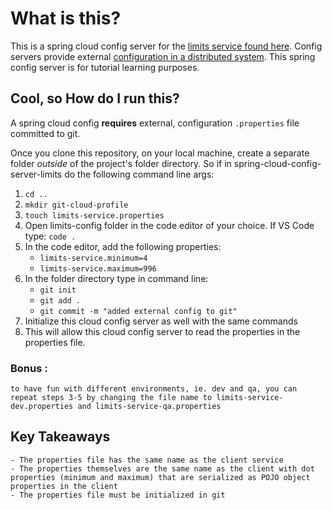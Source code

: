 # What is this?

This is a spring cloud config server for the [limits service found here](https://github.com/Step-henC/limits-service-spring-cloud-client). Config servers provide external [configuration in a distributed system](https://docs.spring.io/spring-cloud-config/docs/current/reference/html/).
This spring config server is for tutorial learning purposes.

## Cool, so How do I run this?

A spring cloud config **requires** external, configuration `.properties` file committed to git.  

Once you clone this repository, on your local machine, create a separate folder *outside* of the project's folder directory. So if in spring-cloud-config-server-limits do the following command line args:

  1. `cd ..`
  2. `mkdir git-cloud-profile`
  3. `touch limits-service.properties`
  4. Open limits-config folder in the code editor of your choice. If VS Code type: `code .`
  5. In the code editor, add the following properties:
       - `limits-service.minimum=4`
       - `limits-service.maximum=996`
  6. In the folder directory type in command line:
       - `git init`
       - `git add .`
       - `git commit -m "added external config to git"`
  7. Initialize this cloud config server as well with the same commands
  8. This will allow this cloud config server to read the properties in the properties file.
  ### Bonus : 
    to have fun with different environments, ie. dev and qa, you can repeat steps 3-5 by changing the file name to limits-service-dev.properties and limits-service-qa.properties

  ## Key Takeaways
    - The properties file has the same name as the client service
    - The properties themselves are the same name as the client with dot properties (minimum and maximum) that are serialized as POJO object properties in the client
    - The properties file must be initialized in git
    
